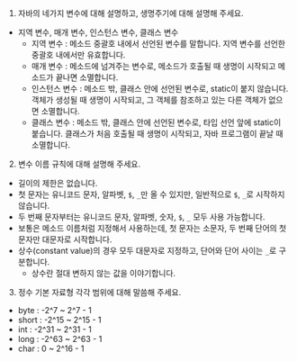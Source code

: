 1. 자바의 네가지 변수에 대해 설명하고, 생명주기에 대해 설명해 주세요.
- 지역 변수, 매개 변수, 인스턴스 변수, 클래스 변수
  - 지역 변수 : 메소드 중괄호 내에서 선언된 변수를 말합니다. 지역 변수를 선언한 중괄호 내에서만 유효합니다.
  - 매개 변수 : 메소드에 넘겨주는 변수로, 메소드가 호출될 때 생명이 시작되고 메소드가 끝나면 소멸합니다.
  - 인스턴스 변수 : 메소드 밖, 클래스 안에 선언된 변수로, static이 붙지 않습니다. 객체가 생성될 때 생명이 시작되고, 그 객체를 참조하고 있는 다른 객체가 없으면 소멸합니다.
  - 클래스 변수 : 메소드 밖, 클래스 안에 선언된 변수로, 타입 선언 앞에 static이 붙습니다. 클래스가 처음 호출될 때 생명이 시작되고, 자바 프로그램이 끝날 때 소멸합니다.
2. 변수 이름 규칙에 대해 설명해 주세요.
- 길이의 제한은 없습니다.
- 첫 문자는 유니코드 문자, 알파벳, `$`, `_`만 올 수 있지만, 일반적으로 `$`, `_`로  시작하지 않습니다.
- 두 번째 문자부터는 유니코드 문자, 알파벳, 숫자, `$`, `_` 모두 사용 가능합니다.
- 보통은 메소드 이름처럼 지정해서 사용하는데, 첫 문자는 소문자, 두 번째 단어의 첫 문자만 대문자로 시작합니다.
- 상수(constant value)의 경우 모두 대문자로 지정하고, 단어와 단어 사이는 `_`로 구분합니다.
  - 상수란 절대 변하지 않는 값을 이야기합니다.

3. 정수 기본 자료형 각각 범위에 대해 말씀해 주세요.
- byte : -2^7 ~ 2^7 - 1
- short : -2^15 ~ 2^15 - 1
- int : -2^31 ~ 2^31 - 1
- long : -2^63 ~ 2^63 - 1
- char : 0 ~ 2^16 - 1
